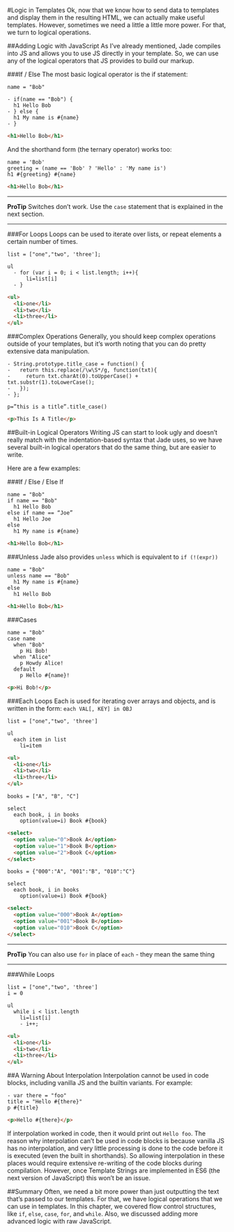 #Logic in Templates
Ok, now that we know how to send data to templates and display them in the resulting HTML, we can actually make useful templates. However, sometimes we need a little a little more power. For that, we turn to logical operations.

##Adding Logic with JavaScript
As I’ve already mentioned, Jade compiles into JS and allows you to use JS directly in your template. So, we can use any of the logical operators that JS provides to build our markup.

###If / Else
The most basic logical operator is the if statement:

```jade
name = "Bob"

- if(name == "Bob") {
  h1 Hello Bob
- } else {
  h1 My name is #{name}
- }
```

```html
<h1>Hello Bob</h1>
```

And the shorthand form (the ternary operator) works too:

```jade
name = 'Bob'
greeting = (name == 'Bob' ? 'Hello' : 'My name is')
h1 #{greeting} #{name}
```

```html
<h1>Hello Bob</h1>
```

------------------------
**ProTip**
Switches don’t work. Use the `case` statement that is explained in the next section.

------------------------


###For Loops
Loops can be used to iterate over lists, or repeat elements a certain number of times.

```jade
list = ["one","two", 'three'];

ul
  - for (var i = 0; i < list.length; i++){
      li=list[i]
  - }
```

```html
<ul>
  <li>one</li>
  <li>two</li>
  <li>three</li>
</ul>
```

###Complex Operations
Generally, you should keep complex operations outside of your templates, but it’s worth noting that you can do pretty extensive data manipulation.

```jade
- String.prototype.title_case = function() {
-   return this.replace(/\w\S*/g, function(txt){
-     return txt.charAt(0).toUpperCase() + txt.substr(1).toLowerCase();
-   });
- };

p=”this is a title”.title_case()
```

```html
<p>This Is A Title</p>
```


##Built-in Logical Operators
Writing JS can start to look ugly and doesn’t really match with the indentation-based syntax that Jade uses, so we have several built-in logical operators that do the same thing, but are easier to write.

Here are a few examples:

###If / Else / Else If

```jade
name = "Bob"
if name == "Bob"
  h1 Hello Bob
else if name == “Joe”
  h1 Hello Joe
else
  h1 My name is #{name}
```

```html
<h1>Hello Bob</h1>
```

###Unless
Jade also provides `unless` which is equivalent to `if (!(expr))`

```jade
name = "Bob"
unless name == "Bob"
  h1 My name is #{name}
else
  h1 Hello Bob
```

```html
<h1>Hello Bob</h1>
```

###Cases

```jade
name = "Bob"
case name
  when "Bob"
    p Hi Bob!
  when "Alice"
    p Howdy Alice!
  default
    p Hello #{name}!
```

```html
<p>Hi Bob!</p>
```

###Each Loops
Each is used for iterating over arrays and objects, and is written in the form: `each VAL[, KEY] in OBJ`

```jade
list = ["one","two", 'three']

ul
  each item in list
    li=item
```

```html
<ul>
  <li>one</li>
  <li>two</li>
  <li>three</li>
</ul>
```

```jade
books = ["A", "B", "C"]

select
  each book, i in books
    option(value=i) Book #{book}
```

```html
<select>
  <option value="0">Book A</option>
  <option value="1">Book B</option>
  <option value="2">Book C</option>
</select>
```

```jade
books = {"000":"A", "001":"B", "010":"C"}

select
  each book, i in books
    option(value=i) Book #{book}
```

```html
<select>
  <option value="000">Book A</option>
  <option value="001">Book B</option>
  <option value="010">Book C</option>
</select>
```

------------------------
**ProTip**
You can also use `for` in place of `each` - they mean the same thing

------------------------

###While Loops
```jade
list = ["one","two", 'three']
i = 0

ul
  while i < list.length
    li=list[i]
    - i++;
```

```html
<ul>
  <li>one</li>
  <li>two</li>
  <li>three</li>
</ul>
```

##A Warning About Interpolation
Interpolation cannot be used in code blocks, including vanilla JS and the builtin variants. For example:

```jade
- var there = "foo"
title = "Hello #{there}"
p #{title}
```

```html
<p>Hello #{there}</p>
```

If interpolation worked in code, then it would print out `Hello foo`. The reason why interpolation can’t be used in code blocks is because vanilla JS has no interpolation, and very little processing is done to the code before it is executed (even the built in shorthands). So allowing interpolation in these places would require extensive re-writing of the code blocks during compilation. However, once Template Strings are implemented in ES6 (the next version of JavaScript) this won’t be an issue.

##Summary
Often, we need a bit more power than just outputting the text that’s passed to our templates. For that, we have logical operations that we can use in templates. In this chapter, we covered flow control structures, like `if`, `else`, `case`, `for`, and `while`. Also, we discussed adding more advanced logic with raw JavaScript.
